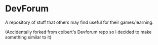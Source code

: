 # DevForum
A repository of stuff that others may find useful for their games/learning.

(Accidentally forked from colbert's Devforum repo so I decided to make something similar to it)
